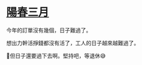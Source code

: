 # [陽春三月](https://github.com/myogg/Gitblog/issues/82)

今年的訂單沒有幾個，日子難過了。

想出力幹活掙錢都沒有活了，工人的日子越來越難過了。

🌱但日子還要過下去啊。堅持吧，等退休😅